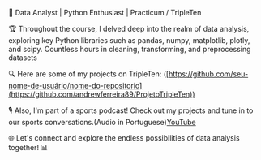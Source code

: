 🚀 Data Analyst | Python Enthusiast | Practicum / TripleTen

🏆 Throughout the course, I delved deep into the realm of data analysis, exploring key Python libraries such as pandas, numpy, matplotlib, plotly, and scipy. Countless hours in cleaning, transforming, and preprocessing datasets

🔍 Here are some of my projects on TripleTen: ([https://github.com/seu-nome-de-usuário/nome-do-repositorio](https://github.com/andrewferreira89/ProjetoTripleTen))

🎙️ Also, I'm part of a sports podcast! Check out my projects and tune in to our sports conversations.(Audio in Portuguese)[YouTube](https://www.youtube.com/channel/UCiFfMWNpZFjfY_jVY17SaKQ)

🌐 Let's connect and explore the endless possibilities of data analysis together! 📊


<!---
andrewferreira89/andrewferreira89 is a ✨ special ✨ repository because its `README.md` (this file) appears on your GitHub profile.
You can click the Preview link to take a look at your changes.
--->
